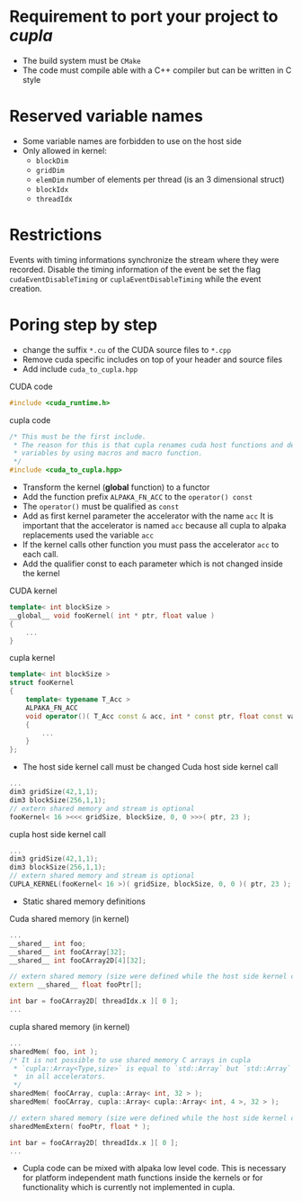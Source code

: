Requirement to port your project to *cupla*
===========================================

- The build system must be `CMake`
- The code must compile able with a C++ compiler but can be written in C style

Reserved variable names
=======================

- Some variable names are forbidden to use on the host side
- Only allowed in kernel:
  - `blockDim`
  - `gridDim`
  - `elemDim` number of elements per thread (is an 3 dimensional struct)
  - `blockIdx`
  - `threadIdx`


Restrictions
============

Events with timing informations synchronize the stream where they were recorded.
Disable the timing information of the event be set the flag `cudaEventDisableTiming`
or `cuplaEventDisableTiming` while the event creation.


Poring step by step
===================

- change the suffix `*.cu` of the CUDA source files to `*.cpp`
- Remove cuda specific includes on top of your header and source files
- Add include `cuda_to_cupla.hpp`

CUDA code
```C++
#include <cuda_runtime.h>
```
cupla code
```C++
/* This must be the first include.
 * The reason for this is that cupla renames cuda host functions and device build in 
 * variables by using macros and macro function.
 */
#include <cuda_to_cupla.hpp>
```

- Transform the kernel (__global__ function) to a functor
- Add the function prefix `ALPAKA_FN_ACC` to the `operator() const`
- The `operator()` must be qualified as `const`
- Add as first kernel parameter the accelerator with the name `acc`
  It is important that the accelerator is named `acc` because all
  cupla to alpaka replacements used the variable `acc`
- If the kernel calls other function you must pass the accelerator `acc` 
  to each call.
- Add the qualifier const to each parameter which is not changed inside the kernel

CUDA kernel
```C++
template< int blockSize >
__global__ void fooKernel( int * ptr, float value )
{
    ...
}
```
cupla kernel
```C++
template< int blockSize >
struct fooKernel
{
    template< typename T_Acc >
    ALPAKA_FN_ACC
    void operator()( T_Acc const & acc, int * const ptr, float const value) const
    {
        ...
    }
};
```

- The host side kernel call must be changed
Cuda host side kernel call
```C++
...
dim3 gridSize(42,1,1);
dim3 blockSize(256,1,1);
// extern shared memory and stream is optional
fooKernel< 16 ><<< gridSize, blockSize, 0, 0 >>>( ptr, 23 );
```

cupla host side kernel call
```C++
...
dim3 gridSize(42,1,1);
dim3 blockSize(256,1,1);
// extern shared memory and stream is optional
CUPLA_KERNEL(fooKernel< 16 >)( gridSize, blockSize, 0, 0 )( ptr, 23 );
```

- Static shared memory definitions

Cuda shared memory (in kernel)
```C++
...
__shared__ int foo;
__shared__ int fooCArray[32];
__shared__ int fooCArray2D[4][32];

// extern shared memory (size were defined while the host side kernel call)
extern __shared__ float fooPtr[];

int bar = fooCArray2D[ threadIdx.x ][ 0 ];
...
```
cupla shared memory (in kernel)
```C++
...
sharedMem( foo, int );
/* It is not possible to use shared memory C arrays in cupla
 * `cupla::Array<Type,size>` is equal to `std::Array` but `std::Array` is not supported
 *  in all accelerators.
 */
sharedMem( fooCArray, cupla::Array< int, 32 > );
sharedMem( fooCArray, cupla::Array< cupla::Array< int, 4 >, 32 > );

// extern shared memory (size were defined while the host side kernel call)
sharedMemExtern( fooPtr, float * );

int bar = fooCArray2D[ threadIdx.x ][ 0 ];
...
```

- Cupla code can be mixed with alpaka low level code. This is necessary for 
  platform independent math functions inside the kernels or for functionality
  which is currently not implemented in cupla.
